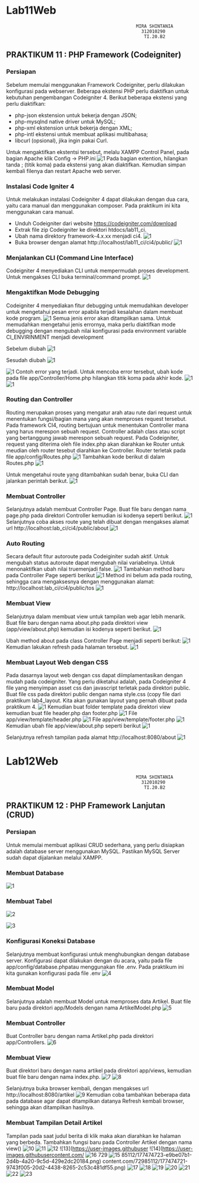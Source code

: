 # Lab11Web
```
                                                 MIRA SHINTANIA
                                                   312010290
                                                    TI.20.B2
```
## PRAKTIKUM 11 : PHP Framework (Codeigniter)

### Persiapan
Sebelum memulai menggunakan Framework Codeigniter, perlu dilakukan konfigurasi pada webserver. Beberapa ekstensi PHP perlu diaktifkan untuk kebutuhan pengembangan Codeigniter 4.
Berikut beberapa ekstensi yang perlu diaktifkan:
+ php-json ekstension untuk bekerja dengan JSON;
+ php-mysqlnd native driver untuk MySQL;
+ php-xml ekstension untuk bekerja dengan XML;
+ php-intl ekstensi untuk membuat aplikasi multibahasa;
+ libcurl (opsional), jika ingin pakai Curl.

Untuk mengaktifkan ekstentsi tersebut, melalu XAMPP Control Panel, pada bagian Apache klik Config -> PHP.ini
![1](https://github.com/miraashntnia/Lab11Web/blob/master/img_lab11/1.png)
Pada bagian extention, hilangkan tanda ; (titik koma) pada ekstensi yang akan diaktifkan. Kemudian simpan kembali filenya dan restart Apache web server.

### Instalasi Code Igniter 4
Untuk melakukan instalasi Codeigniter 4 dapat dilakukan dengan dua cara, yaitu cara manual dan menggunakan composer. Pada praktikum ini kita menggunakan cara 
manual.
+ Unduh Codeigniter dari website https://codeigniter.com/download
+ Extrak file zip Codeigniter ke direktori htdocs/lab11_ci.
+ Ubah nama direktory framework-4.x.xx menjadi ci4.
![1](https://github.com/miraashntnia/Lab11Web/blob/master/img_lab11/2.png)
+ Buka browser dengan alamat http://localhost/lab11_ci/ci4/public/
![1](https://github.com/miraashntnia/Lab11Web/blob/master/img_lab11/3.png)

### Menjalankan CLI (Command Line Interface)
Codeigniter 4 menyediakan CLI untuk mempermudah proses development. Untuk mengakses CLI buka terminal/command prompt. 
![1](https://github.com/miraashntnia/Lab11Web/blob/master/img_lab11/4.png)

### Mengaktifkan Mode Debugging
Codeigniter 4 menyediakan fitur debugging untuk memudahkan developer untuk mengetahui pesan error apabila terjadi kesalahan dalam membuat kode program.
![1](https://github.com/miraashntnia/Lab11Web/blob/master/img_lab11/er.jpg)
Semua jenis error akan ditampilkan sama. Untuk memudahkan mengetahui jenis errornya, maka perlu diaktifkan mode debugging dengan mengubah nilai konfigurasi pada environment variable CI_ENVIRINMENT menjadi development

Sebelum diubah
![1](https://github.com/miraashntnia/Lab11Web/blob/master/img_lab11/5%20sebelum%20diubah.png)

Sesudah diubah
![1](https://github.com/miraashntnia/Lab11Web/blob/master/img_lab11/5%20sesudah%20diubah.png)

![1](https://github.com/miraashntnia/Lab11Web/blob/master/img_lab11/8.png)
Contoh error yang terjadi. Untuk mencoba error tersebut, ubah kode pada file app/Controller/Home.php hilangkan titik koma pada akhir kode.
![1](https://github.com/miraashntnia/Lab11Web/blob/master/img_lab11/7%20sebelum.png)
![1](https://github.com/miraashntnia/Lab11Web/blob/master/img_lab11/7%20sesudah.png)

### Routing dan Controller
Routing merupakan proses yang mengatur arah atau rute dari request untuk menentukan fungsi/bagian mana yang akan memproses request tersebut. Pada framework CI4, 
routing bertujuan untuk menentukan Controller mana yang harus merespon sebuah request. Controller adalah class atau script yang bertanggung jawab merespon sebuah 
request.
Pada Codeigniter, request yang diterima oleh file index.php akan diarahkan ke Router untuk meudian oleh router tesebut diarahkan ke Controller. 
Router terletak pada file app/config/Routes.php
![1](https://github.com/miraashntnia/Lab11Web/blob/master/img_lab11/9.png)
Tambahkan kode berikut di dalam Routes.php
![1](https://github.com/miraashntnia/Lab11Web/blob/master/img_lab11/9%20sesudah.png)

Untuk mengetahui route yang ditambahkan sudah benar, buka CLI dan jalankan perintah berikut.
![1](https://github.com/miraashntnia/Lab11Web/blob/master/img_lab11/10.png)

### Membuat Controller
Selanjutnya adalah membuat Controller Page. Buat file baru dengan nama page.php pada direktori Controller kemudian isi kodenya seperti berikut.
![1](https://github.com/miraashntnia/Lab11Web/blob/master/img_lab11/11.png)
Selanjutnya coba akses route yang telah dibuat dengan mengakses alamat url http://localhost:lab_ci/ci4/public/about
![1](https://github.com/miraashntnia/Lab11Web/blob/master/img_lab11/13.png)

### Auto Routing
Secara default fitur autoroute pada Codeiginiter sudah aktif. Untuk mengubah status autoroute dapat mengubah nilai variabelnya. Untuk menonaktifkan ubah nilai truemenjadi false.
![1](https://github.com/miraashntnia/Lab11Web/blob/master/img_lab11/14.png)
Tambahkan method baru pada Controller Page seperti berikut
![1](https://github.com/miraashntnia/Lab11Web/blob/master/img_lab11/15.png)
Method ini belum ada pada routing, sehingga cara mengaksesnya dengan menggunakan alamat: http://localhost:lab_ci/ci4/public/tos
![1](https://github.com/miraashntnia/Lab11Web/blob/master/img_lab11/16.png)

### Membuat View
Selanjutnya dalam membuat view untuk tampilan web agar lebih menarik. Buat file baru dengan nama about.php pada direktori view (app/view/about.php) kemudian isi kodenya seperti berikut.
![1](https://github.com/miraashntnia/Lab11Web/blob/master/img_lab11/17.png)

Ubah method about pada class Controller Page menjadi seperti berikut:
![1](https://github.com/miraashntnia/Lab11Web/blob/master/img_lab11/18.png)
Kemudian lakukan refresh pada halaman tersebut.
![1](https://github.com/miraashntnia/Lab11Web/blob/master/img_lab11/19.png)

### Membuat Layout Web dengan CSS
Pada dasarnya layout web dengan css dapat diimplamentasikan dengan mudah pada codeigniter. Yang perlu diketahui adalah, pada Codeigniter 4 file yang menyimpan asset css dan javascript terletak pada direktori public. 
Buat file css pada direktori public dengan nama style.css (copy file dari praktikum lab4_layout. Kita akan gunakan layout yang pernah dibuat pada praktikum 4.
![1](https://github.com/miraashntnia/Lab11Web/blob/master/img_lab11/20.png)
Kemudian buat folder template pada direktori view kemudian buat file header.php dan footer.php
![1](https://github.com/miraashntnia/Lab11Web/blob/master/img_lab11/21.png)
File app/view/template/header.php
![1](https://github.com/miraashntnia/Lab11Web/blob/master/img_lab11/22.png)
File app/view/template/footer.php
![1](https://github.com/miraashntnia/Lab11Web/blob/master/img_lab11/23.png)
Kemudian ubah file app/view/about.php seperti berikut
![1](https://github.com/miraashntnia/Lab11Web/blob/master/img_lab11/24.png)

Selanjutnya refresh tampilan pada alamat http://localhost:8080/about
![1](https://github.com/miraashntnia/Lab11Web/blob/master/img_lab11/25.png)

# Lab12Web
```
                                                 MIRA SHINTANIA
                                                   312010290
                                                    TI.20.B2
```
## PRAKTIKUM 12 : PHP Framework Lanjutan (CRUD)

### Persiapan
Untuk memulai membuat aplikasi CRUD sederhana, yang perlu disiapkan adalah database server menggunakan MySQL. Pastikan MySQL Server sudah dapat dijalankan melalui XAMPP.

### Membuat Database
![1](https://user-images.githubusercontent.com/72985112/174717928-87d2cde9-a1fb-4e06-a564-a3e8165090ee.png)

### Membuat Tabel
![2](https://user-images.githubusercontent.com/72985112/174717993-d95c8dc9-e650-4b03-97a0-0b84a990a864.png)

![3](https://user-images.githubusercontent.com/72985112/174717970-d832536f-3e0b-4aa9-a803-e6cefd753364.png)

### Konfigurasi Koneksi Database
Selanjutnya membuat konfigurasi untuk menghubungkan dengan database server. Konfigurasi dapat dilakukan dengan du acara, yaitu pada file app/config/database.phpatau menggunakan file .env. Pada praktikum ini kita gunakan konfigurasi pada file .env
![4](https://user-images.githubusercontent.com/72985112/174718055-9db908c6-95ed-46e8-8fdb-e31beef63b62.png)

### Membuat Model
Selanjutnya adalah membuat Model untuk memproses data Artikel. Buat file baru pada direktori app/Models dengan nama ArtikelModel.php
![5](https://user-images.githubusercontent.com/72985112/174718112-1b817a0a-bc4b-4a42-8e82-f58053ae8929.png)

### Membuat Controller
Buat Controller baru dengan nama Artikel.php pada direktori app/Controllers.
![6](https://user-images.githubusercontent.com/72985112/174718148-b2ecb21e-1c68-4929-b87d-dd5b5b949f05.png)

### Membuat View
Buat direktori baru dengan nama artikel pada direktori app/views, kemudian buat file baru dengan nama index.php. 
![7](https://user-images.githubusercontent.com/72985112/174718173-2e554aa0-6b52-43b8-9585-1d83c1bf31f2.png)
![8](https://user-images.githubusercontent.com/72985112/174718254-bff87af9-c8d0-44f3-8fb1-d09829573378.png)

Selanjutnya buka browser kembali, dengan mengakses url http://localhost:8080/artikel
![9](https://user-images.githubusercontent.com/72985112/177474704-fc8d6113-0a7c-401c-95ab-09acd9fc0b58.png)
Kemudian coba tambahkan beberapa data pada database agar dapat ditampilkan datanya
Refresh kembali browser, sehingga akan ditampilkan hasilnya.
### Membuat Tampilan Detail Artikel
Tampilan pada saat judul berita di klik maka akan diarahkan ke halaman yang berbeda. Tambahkan fungsi baru pada Controller Artikel dengan nama view()
![10](https://user-images.githubusercontent.com/72985112/177474709-f437b9e0-1610-4f03-8a70-175c1bc957d0.png)
![11](https://user-images.githubusercontent.com/72985112/177474715-24d67530-94cb-4c02-8cfa-eb3ef2380d65.png)
![12](https://user-images.githubusercontent.com/72985112/177474720-23dd5991-9191-4833-93cf-da659c044f69.png)
![13](https://user-images.githubuser
![14](https://user-images.githubusercontent.com/
![16](https://user-images.githubusercontent.com/72985112/177474738-eeb82609-345b-42fa-a63c-db59825b4470.png)
729
![15](https://user-images.githubusercontent.com/72985112/177474734-3f55e90d-4f7f-4f6f-8f6b-20ac862ca6e2.png)
85112/177474723-e9be07b1-2d4b-4a20-9c5d-429e2dc20184.png)
content.com/72985112/177474721-9743f005-20d2-4438-8265-2c53c481df55.png)
![17](https://user-images.githubusercontent.com/72985112/177474750-74743b30-171e-4193-9fd2-7c0d9ea13d18.png)
![18](https://user-images.githubusercontent.com/72985112/177474764-7e07bf3b-5188-44e9-a906-6ec1740e7581.png)
![19](https://user-images.githubusercontent.com/72985112/177474768-5f0ca538-a8dc-47d9-97e7-bc990f38599f.png)
![20](https://user-images.githubusercontent.com/72985112/177474771-947a00e9-0fef-44c0-9043-62dd57eee565.png)
![21](https://user-images.githubusercontent.com/72985112/177474784-8e968ac0-a4cc-41d4-92f7-dd42c60f6dbb.png)
![22](https://user-images.githubusercontent.com/72985112/177474789-c7b1e9b1-694b-4288-ba91-2503a1d73015.png)
![23](https://user-images.githubusercontent.com/72985112/177474794-781dd53c-a58a-4bd4-a541-39aa9f70c9ec.png)

